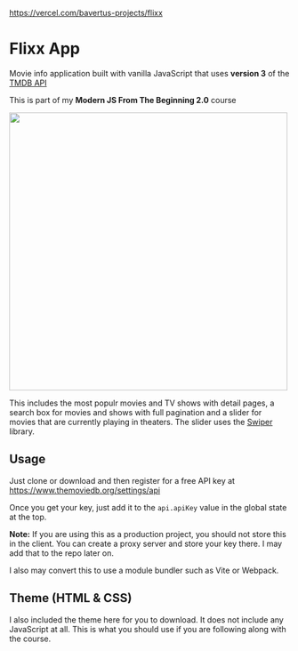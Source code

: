 https://vercel.com/bavertus-projects/flixx
# Flixx App

Movie info application built with vanilla JavaScript that uses **version 3** of the [TMDB API](https://developers.themoviedb.org/3)

This is part of my **Modern JS From The Beginning 2.0** course

<img src="images/screen.jpg" width="500">

This includes the most populr movies and TV shows with detail pages, a search box for movies and shows with full pagination and a slider for movies that are currently playing in theaters. The slider uses the [Swiper](https://swiperjs.com) library.

## Usage

Just clone or download and then register for a free API key at https://www.themoviedb.org/settings/api

Once you get your key, just add it to the `api.apiKey` value in the global state at the top.

**Note:** If you are using this as a production project, you should not store this in the client. You can create a proxy server and store your key there. I may add that to the repo later on.

I also may convert this to use a module bundler such as Vite or Webpack.

## Theme (HTML & CSS)

I also included the theme here for you to download. It does not include any JavaScript at all. This is what you should use if you are following along with the course.
